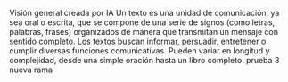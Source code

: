 Visión general creada por IA Un texto es una unidad de comunicación, ya sea oral o escrita, que se compone de una
serie de signos (como letras, palabras, frases) organizados de manera que transmitan un mensaje con sentido completo.
Los textos buscan informar, persuadir, entretener o cumplir diversas funciones comunicativas. Pueden variar en longitud y complejidad, desde una simple oración hasta un libro completo. prueba 3 nueva rama